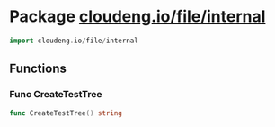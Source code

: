 # Package [cloudeng.io/file/internal](https://pkg.go.dev/cloudeng.io/file/internal?tab=doc)

```go
import cloudeng.io/file/internal
```


## Functions
### Func CreateTestTree
```go
func CreateTestTree() string
```




